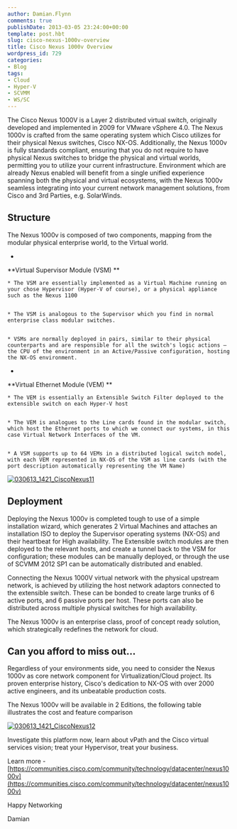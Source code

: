 ```yaml
---
author: Damian.Flynn
comments: true
publishDate: 2013-03-05 23:24:00+00:00
template: post.hbt
slug: cisco-nexus-1000v-overview
title: Cisco Nexus 1000v Overview
wordpress_id: 729
categories:
- Blog
tags:
- Cloud
- Hyper-V
- SCVMM
- WS/SC
---
```


The Cisco Nexus 1000V is a Layer 2 distributed virtual switch, originally developed and implemented in 2009 for VMware vSphere 4.0. The Nexus 1000v is crafted from the same operating system which Cisco utilizes for their physical Nexus switches, Cisco NX-OS. Additionally, the Nexus 1000v is fully standards compliant, ensuring that you do not require to have physical Nexus switches to bridge the physical and virtual worlds, permitting you to utilize your current infrastructure. Environment which are already Nexus enabled will benefit from a single unified experience spanning both the physical and virtual ecosystems, with the Nexus 1000v seamless integrating into your current network management solutions, from Cisco and 3rd Parties, e.g. SolarWinds.


## Structure


The Nexus 1000v is composed of two components, mapping from the modular physical enterprise world, to the Virtual world.



	
  * 


**Virtual Supervisor Module (VSM)
**



	
    * The VSM are essentially implemented as a Virtual Machine running on your chose Hypervisor (Hyper-V of course), or a physical appliance such as the Nexus 1100

	
    * The VSM is analogous to the Supervisor which you find in normal enterprise class modular switches.

	
    * VSMs are normally deployed in pairs, similar to their physical counterparts and are responsible for all the switch's logic actions – the CPU of the environment in an Active/Passive configuration, hosting the NX-OS environment.




	
  * 


**Virtual Ethernet Module (VEM)
**



	
    * The VEM is essentially an Extensible Switch Filter deployed to the extensible switch on each Hyper-V host

	
    * The VEM is analogues to the Line cards found in the modular switch, which host the Ethernet ports to which we connect our systems, in this case Virtual Network Interfaces of the VM.

	
    * A VSM supports up to 64 VEMs in a distributed logical switch model, with each VEM represented in NX-OS of the VSM as line cards (with the port description automatically representing the VM Name)







[![030613_1421_CiscoNexus11](http://blogstorage.damianflynn.com/wordpress/2014/08/030613_1421_CiscoNexus11.png)](http://blogstorage.damianflynn.com/wordpress/2014/08/030613_1421_CiscoNexus11.png)






## Deployment


Deploying the Nexus 1000v is completed tough to use of a simple installation wizard, which generates 2 Virtual Machines and attaches an installation ISO to deploy the Supervisor operating systems (NX-OS) and their heartbeat for High availability. The Extensible switch modules are then deployed to the relevant hosts, and create a tunnel back to the VSM for configuration; these modules can be manually deployed, or through the use of SCVMM 2012 SP1 can be automatically distributed and enabled.

Connecting the Nexus 1000V virtual network with the physical upstream network, is achieved by utilizing the host network adaptors connected to the extensible switch. These can be bonded to create large trunks of 6 active ports, and 6 passive ports per host. These ports can also be distributed across multiple physical switches for high availability.

The Nexus 1000v is an enterprise class, proof of concept ready solution, which strategically redefines the network for cloud.


## Can you afford to miss out…


Regardless of your environments side, you need to consider the Nexus 1000v as core network component for Virtualization/Cloud project. Its proven enterprise history, Cisco's dedication to NX-OS with over 2000 active engineers, and its unbeatable production costs.

The Nexus 1000v will be available in 2 Editions, the following table illustrates the cost and feature comparison


[![030613_1421_CiscoNexus12](http://blogstorage.damianflynn.com/wordpress/2014/08/030613_1421_CiscoNexus12.png)](http://blogstorage.damianflynn.com/wordpress/2014/08/030613_1421_CiscoNexus12.png)



Investigate this platform now, learn about vPath and the Cisco virtual services vision; treat your Hypervisor, treat your business.

Learn more - [https://communities.cisco.com/community/technology/datacenter/nexus1000v](https://communities.cisco.com/community/technology/datacenter/nexus1000v)

Happy Networking

Damian
